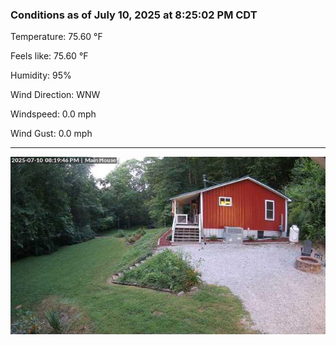 ### Conditions as of July 10, 2025 at 8:25:02 PM CDT 

Temperature: 75.60 &deg;F

Feels like: 75.60 &deg;F

Humidity: 95%

Wind Direction: WNW

Windspeed: 0.0 mph

Wind Gust: 0.0 mph

---

<img src="./images/latest.jpeg"/>

